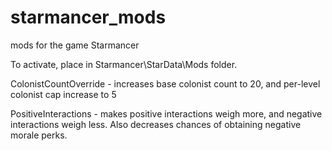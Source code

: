 # starmancer_mods
mods for the game Starmancer

To activate, place in Starmancer\StarData\Mods folder.

ColonistCountOverride - increases base colonist count to 20, and per-level colonist cap increase to 5

PositiveInteractions - makes positive interactions weigh more, and negative interactions weigh less. Also decreases chances of obtaining negative morale perks.
